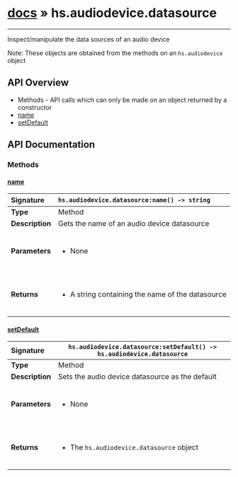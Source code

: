 # [docs](index.md) » hs.audiodevice.datasource
---

Inspect/manipulate the data sources of an audio device

Note: These objects are obtained from the methods on an `hs.audiodevice` object

## API Overview
* Methods - API calls which can only be made on an object returned by a constructor
 * [name](#name)
 * [setDefault](#setdefault)

## API Documentation

### Methods

#### [name](#name)
| <span style="float: left;">**Signature**</span> | <span style="float: left;">`hs.audiodevice.datasource:name() -> string` </span>                                                          |
| -----------------------------------------------------|---------------------------------------------------------------------------------------------------------|
| **Type**                                             | Method                                                                                         |
| **Description**                                      | Gets the name of an audio device datasource                                                                                         |
| **Parameters**                                       | <ul><br /><li>None</li><br /></ul>                                        |
| **Returns**                                          | <ul><br /><li>A string containing the name of the datasource</li><br /></ul>                                           |

#### [setDefault](#setdefault)
| <span style="float: left;">**Signature**</span> | <span style="float: left;">`hs.audiodevice.datasource:setDefault() -> hs.audiodevice.datasource` </span>                                                          |
| -----------------------------------------------------|---------------------------------------------------------------------------------------------------------|
| **Type**                                             | Method                                                                                         |
| **Description**                                      | Sets the audio device datasource as the default                                                                                         |
| **Parameters**                                       | <ul><br /><li>None</li><br /></ul>                                        |
| **Returns**                                          | <ul><br /><li>The <code>hs.audiodevice.datasource</code> object</li><br /></ul>                                           |

